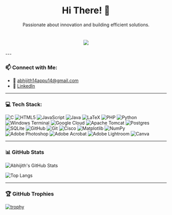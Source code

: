 <h1 align="center">Hi There! 👋</h1>

<p align="center">Passionate about innovation and building efficient solutions.</p>
<h1 align="center">
    <img src="https://readme-typing-svg.herokuapp.com/?font=Righteous&size=35&center=true&vCenter=true&width=500&height=70&duration=4000&lines=Hi+There!+👋;+I'm Abhijith V;" />
</h1>
---

### 📫 Connect with Me:
- 📧 abhijith14appu14@gmail.com  
- 🔗 [LinkedIn](https://www.linkedin.com/in/abhijith14/)

---

### 💻 Tech Stack:

![C](https://img.shields.io/badge/C-00599C?style=for-the-badge&logo=c)
![HTML5](https://img.shields.io/badge/HTML5-E34F26?style=for-the-badge&logo=html5)
![JavaScript](https://img.shields.io/badge/JavaScript-F7DF1E?style=for-the-badge&logo=javascript)
![Java](https://img.shields.io/badge/Java-ED8B00?style=for-the-badge&logo=openjdk)
![LaTeX](https://img.shields.io/badge/LaTeX-47A141?style=for-the-badge&logo=latex)
![PHP](https://img.shields.io/badge/PHP-777BB4?style=for-the-badge&logo=php)
![Python](https://img.shields.io/badge/Python-3776AB?style=for-the-badge&logo=python)
![Windows Terminal](https://img.shields.io/badge/Windows%20Terminal-4D4D4D?style=for-the-badge&logo=windows-terminal)
![Google Cloud](https://img.shields.io/badge/Google%20Cloud-4285F4?style=for-the-badge&logo=googlecloud)
![Apache Tomcat](https://img.shields.io/badge/Apache%20Tomcat-F8DC75?style=for-the-badge&logo=apachetomcat)
![Postgres](https://img.shields.io/badge/PostgreSQL-316192?style=for-the-badge&logo=postgresql)
![SQLite](https://img.shields.io/badge/SQLite-003B57?style=for-the-badge&logo=sqlite)
![GitHub](https://img.shields.io/badge/GitHub-181717?style=for-the-badge&logo=github)
![Git](https://img.shields.io/badge/Git-F05032?style=for-the-badge&logo=git)
![Cisco](https://img.shields.io/badge/Cisco-1BA0D7?style=for-the-badge&logo=cisco)
![Matplotlib](https://img.shields.io/badge/Matplotlib-11557C?style=for-the-badge&logo=matplotlib)
![NumPy](https://img.shields.io/badge/NumPy-013243?style=for-the-badge&logo=numpy)
![Adobe Photoshop](https://img.shields.io/badge/Photoshop-31A8FF?style=for-the-badge&logo=adobephotoshop)
![Adobe Acrobat](https://img.shields.io/badge/Acrobat%20Reader-EC1C24?style=for-the-badge&logo=adobeacrobatreader)
![Adobe Lightroom](https://img.shields.io/badge/Lightroom-31A8FF?style=for-the-badge&logo=adobelightroom)
![Canva](https://img.shields.io/badge/Canva-00C4CC?style=for-the-badge&logo=canva)

---

### 📊 GitHub Stats

![Abhijith's GitHub Stats](https://github-readme-stats.vercel.app/api?username=abhijith14&show_icons=true&theme=tokyonight)

![Top Langs](https://github-readme-stats.vercel.app/api/top-langs/?username=abhijith14&layout=compact&theme=tokyonight)

---

### 🏆 GitHub Trophies

[![trophy](https://github-profile-trophy.vercel.app/?username=abhijith14&theme=algolia)](https://github.com/ryo-ma/github-profile-trophy)
